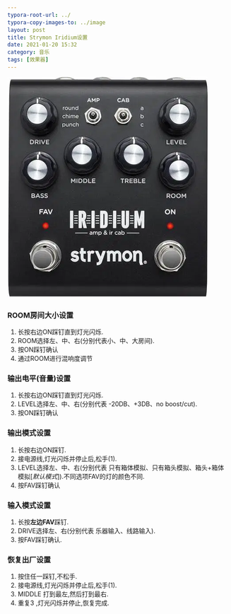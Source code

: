 ```yaml
---
typora-root-url: ../
typora-copy-images-to: ../image
layout: post
title: Strymon Iridium设置
date: 2021-01-20 15:32
category: 音乐
tags: [效果器]
---
```




![image-20210120153237142](/image/image-20210120153237142.png)



### ROOM房间大小设置

1. 长按右边ON踩钉直到灯光闪烁.
2. ROOM选择左、中、右(分别代表小、中、大房间).
3. 按ON踩钉确认
4. 通过ROOM进行混响度调节



### 输出电平(音量)设置

1. 长按右边ON踩钉直到灯光闪烁.
2. LEVEL选择左、中、右(分别代表 -20DB、+3DB、no boost/cut).
3. 按ON踩钉确认



### 输出模式设置

1. 长按右边ON踩钉.
2. 接电源线,灯光闪烁并停止后,松手(1).
3. LEVEL选择左、中、右(分别代表 只有箱体模拟、只有箱头模拟、箱头+箱体模拟[*默认模式*]).不同选项FAV的灯的颜色不同.
4. 按FAV踩钉确认



### 输入模式设置

1. 长按**左边FAV**踩钉.
2. DRIVE选择左、右(分别代表 乐器输入、线路输入).
3. 按FAV踩钉确认.



### 恢复出厂设置

1. 按住任一踩钉,不松手.
2. 接电源线,灯光闪烁并停止后,松手(1).
3. MIDDLE 打到最左,然后打到最右.
4. 重复3 ,灯光闪烁并停止,恢复完成.

